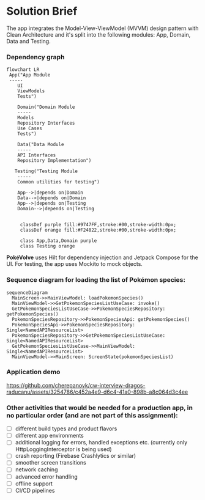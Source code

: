 # Solution Brief

The app integrates the Model-View-ViewModel (MVVM) design pattern with Clean Architecture and it's split into the following modules: App, Domain, Data and Testing.

### Dependency graph
```mermaid
flowchart LR
 App("App Module
 -----
    UI
    ViewModels
    Tests")
    
    Domain("Domain Module
    -----
    Models
    Repository Interfaces
    Use Cases
    Tests")
    
    Data("Data Module
    -----
    API Interfaces
    Repository Implementation")

   Testing("Testing Module
    -----
    Common utilities for testing")
    
    App-->|depends on|Domain
    Data-->|depends on|Domain
    App-->|depends on|Testing
    Domain-->|depends on|Testing
    
    
     classDef purple fill:#9747FF,stroke:#00,stroke-width:0px;
     classDef orange fill:#F24822,stroke:#00,stroke-width:0px;

     class App,Data,Domain purple
     class Testing orange
```

**PokéVolve** uses Hilt for dependency injection and Jetpack Compose for the UI.
For testing, the app uses Mockito to mock objects.

### Sequence diagram for loading the list of Pokémon species:
```mermaid
sequenceDiagram
  MainScreen->>MainViewModel: loadPokemonSpecies()
  MainViewModel->>GetPokemonSpeciesListUseCase: invoke()
  GetPokemonSpeciesListUseCase->>PokemonSpeciesRepository: getPokemonSpecies()
  PokemonSpeciesRepository->>PokemonSpeciesApi: getPokemonSpecies()
  PokemonSpeciesApi->>PokemonSpeciesRepository: Single<NamedAPIResourceList>
  PokemonSpeciesRepository->>GetPokemonSpeciesListUseCase: Single<NamedAPIResourceList>
  GetPokemonSpeciesListUseCase->>MainViewModel: Single<NamedAPIResourceList>
  MainViewModel->>MainScreen: ScreenState(pokemonSpeciesList)
```

### Application demo
https://github.com/cherepanovk/cw-interview-dragos-raducanu/assets/3254786/c452a4e9-d6c4-41a0-898b-a8c064d3c4ee

### Other activities that would be needed for a production app, in no particular order (and are not part of this assignment):
- [ ] different build types and product flavors
- [ ] different app environments
- [ ] additional logging for errors, handled exceptions etc. (currently only HttpLoggingInterceptor is being used)
- [ ] crash reporting (Firebase Crashlytics or similar)
- [ ] smoother screen transitions
- [ ] network caching
- [ ] advanced error handling
- [ ] offline support
- [ ] CI/CD pipelines
